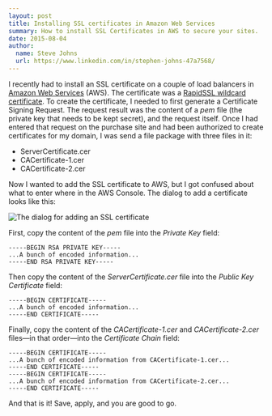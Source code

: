 ```yaml
---
layout: post
title: Installing SSL certificates in Amazon Web Services
summary: How to install SSL Certificates in AWS to secure your sites.
date: 2015-08-04
author:
  name: Steve Johns
  url: https://www.linkedin.com/in/stephen-johns-47a7568/
---
```


I recently had to install an SSL certificate on a couple of load balancers in [Amazon Web Services][1] (AWS). The certificate was a [RapidSSL wildcard certificate][2]. To create the certificate, I needed to first generate a Certificate Signing Request. The request result was the content of a _pem_ file (the private key that needs to be kept secret), and the request itself. Once I had entered that request on the purchase site and had been authorized to create certificates for my domain, I was send a file package with three files in it:

- ServerCertificate.cer
- CACertificate-1.cer
- CACertificate-2.cer

Now I wanted to add the SSL certificate to AWS, but I got confused about what to enter where in the AWS Console. The dialog to add a certificate looks like this:

![](/images/2015-08-04-installing-ssl-certificates-in-aws/KX0UpBA.png "The dialog for adding an SSL certificate")

First, copy the content of the _pem_ file into the _Private Key_ field:

```shell
-----BEGIN RSA PRIVATE KEY-----
...A bunch of encoded information...
-----END RSA PRIVATE KEY-----
```

Then copy the content of the _ServerCertificate.cer_ file into the _Public Key Certificate_ field:

```shell
-----BEGIN CERTIFICATE-----
...A bunch of encoded information...
-----END CERTIFICATE-----
```

Finally, copy the content of the _CACertificate-1.cer_ and _CACertificate-2.cer_ files&#8212;in that order&#8212;into the _Certificate Chain_ field:

```shell
-----BEGIN CERTIFICATE-----
...A bunch of encoded information from CACertificate-1.cer...
-----END CERTIFICATE-----
-----BEGIN CERTIFICATE-----
...A bunch of encoded information from CACertificate-2.cer...
-----END CERTIFICATE-----
```

And that is it! Save, apply, and you are good to go.

[1]: https://aws.amazon.com/
[2]: https://www.rapidssl.com/buy-ssl/wildcard-ssl-certificate/
